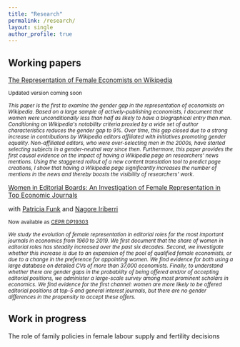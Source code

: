 ```yaml
---
title: "Research"
permalink: /research/
layout: single
author_profile: true
---
```


Working papers
-------------------
[The Representation of Female Economists on Wikipedia](https://papers.ssrn.com/sol3/papers.cfm?abstract_id=4540744)

<sub> Updated version coming soon <sub> 

<sub> _This paper is the first to examine the gender gap in the representation of economists on Wikipedia. Based on a large sample of actively-publishing economists, I document that women were unconditionally less than half as likely to have a biographical entry than men. Conditioning on Wikipedia's notability criteria proxied by a wide set of author characteristics reduces the gender gap to 9%. Over time, this gap closed due to a strong increase in contributions by Wikipedia editors affiliated with initiatives promoting gender equality. Non-affiliated editors, who were over-selecting men in the 2000s, have started selecting subjects in a gender-neutral way since then. Furthermore, this paper provides the first causal evidence on the impact of having a Wikipedia page on researchers' news mentions. Using the staggered rollout of a new content translation tool to predict page creations, I show that having a Wikipedia page significantly increases the number of mentions in the news and thereby boosts the visibility of researchers' work._ <sub> 

[Women in Editorial Boards: An Investigation of Female Representation in Top Economic Journals](https://www.dropbox.com/scl/fi/5ovoje39hgjpl2bj2h45n/editor_draft_july2024.pdf?rlkey=kp3xqzj30u54dao5pgxx7keux&st=22i0lrlu&dl=0)

with [Patricia Funk](https://sites.google.com/site/patriciafelicitasfunk/patricia-funks-research-webpage) and [Nagore Iriberri](https://sites.google.com/site/nagoreiriberri/)

<sub> Now available as [CEPR DP19303](https://cepr.org/publications/dp19303) <sub> 

<sub> _We study the evolution of female representation in editorial roles for the most important journals in economics from 1960 to 2019. We first document that the share of women in editorial roles has steadily increased over the past six decades. Second, we investigate whether this increase is due to an expansion of the pool of qualified female economists, or due to a change in the preference for appointing women. We find evidence for both using a large database on detailed CVs of more than 37,000 economists. Finally, to understand whether there are gender gaps in the probability of being offered and/or of accepting editorial positions, we administer a large-scale survey among most prominent scholars in economics. We find evidence for the first channel: women are more likely to be offered editorial positions at top-5 and general interest journals, but there are no gender differences in the propensity to accept these offers._ <sub> 

Work in progress
-------------------
The role of family policies in female labour supply and fertility decisions
